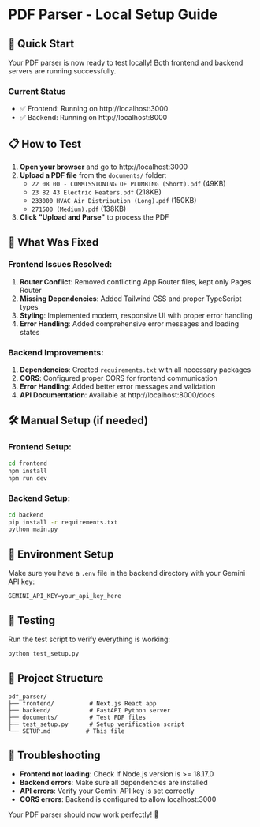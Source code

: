 # PDF Parser - Local Setup Guide

## 🚀 Quick Start

Your PDF parser is now ready to test locally! Both frontend and backend servers are running successfully.

### Current Status

- ✅ Frontend: Running on http://localhost:3000
- ✅ Backend: Running on http://localhost:8000

## 📋 How to Test

1. **Open your browser** and go to http://localhost:3000
2. **Upload a PDF file** from the `documents/` folder:
   - `22 08 00 - COMMISSIONING OF PLUMBING (Short).pdf` (49KB)
   - `23 82 43 Electric Heaters.pdf` (218KB)
   - `233000 HVAC Air Distribution (Long).pdf` (150KB)
   - `271500 (Medium).pdf` (138KB)
3. **Click "Upload and Parse"** to process the PDF

## 🔧 What Was Fixed

### Frontend Issues Resolved:

1. **Router Conflict**: Removed conflicting App Router files, kept only Pages Router
2. **Missing Dependencies**: Added Tailwind CSS and proper TypeScript types
3. **Styling**: Implemented modern, responsive UI with proper error handling
4. **Error Handling**: Added comprehensive error messages and loading states

### Backend Improvements:

1. **Dependencies**: Created `requirements.txt` with all necessary packages
2. **CORS**: Configured proper CORS for frontend communication
3. **Error Handling**: Added better error messages and validation
4. **API Documentation**: Available at http://localhost:8000/docs

## 🛠️ Manual Setup (if needed)

### Frontend Setup:

```bash
cd frontend
npm install
npm run dev
```

### Backend Setup:

```bash
cd backend
pip install -r requirements.txt
python main.py
```

## 🔑 Environment Setup

Make sure you have a `.env` file in the backend directory with your Gemini API key:

```
GEMINI_API_KEY=your_api_key_here
```

## 🧪 Testing

Run the test script to verify everything is working:

```bash
python test_setup.py
```

## 📁 Project Structure

```
pdf_parser/
├── frontend/          # Next.js React app
├── backend/           # FastAPI Python server
├── documents/         # Test PDF files
├── test_setup.py      # Setup verification script
└── SETUP.md          # This file
```

## 🐛 Troubleshooting

- **Frontend not loading**: Check if Node.js version is >= 18.17.0
- **Backend errors**: Make sure all dependencies are installed
- **API errors**: Verify your Gemini API key is set correctly
- **CORS errors**: Backend is configured to allow localhost:3000

Your PDF parser should now work perfectly! 🎉
